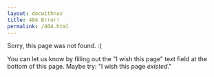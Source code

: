 ```yaml
---
layout: docwithnav
title: 404 Error!
permalink: /404.html
---
```


Sorry, this page was not found. :(

You can let us know by filling out the "I wish this page" text field at
the bottom of this page. Maybe try: "I wish this page _existed_."
